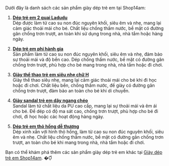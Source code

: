 Dưới đây là danh sách các sản phẩm giày dép trẻ em tại Shop14am:

1. **[Dép trẻ em 2 quai Ladudu](https://shop14am.com/san-pham/dep-tre-em-2-quai-ladudu/)**  
   Dép được làm từ cao su non đúc nguyên khối, siêu êm và nhẹ, mang lại cảm giác thoải mái cho bé. Chất liệu chống thấm nước, bề mặt có đường gân chống trơn trượt, an toàn khi sử dụng trong nhà, nhà tắm hoặc hàng ngày.

2. **[Dép trẻ em phi hành gia](https://shop14am.com/san-pham/dep-tre-em-phi-hanh-gia/)**  
   Sản phẩm làm từ cao su non đúc nguyên khối, siêu êm và nhẹ, đảm bảo sự thoải mái và độ bền cao. Dép chống thấm nước, bề mặt có đường gân chống trơn trượt, phù hợp cho bé mang trong nhà, nhà tắm hoặc đi chơi.

3. **[Giày thể thao trẻ em siêu nhẹ chữ H](https://shop14am.com/san-pham/giay-tt-tre-em-sieu-nhe-chu-h/)**  
   Giày thể thao siêu nhẹ, mang lại cảm giác thoải mái cho bé khi đi học hoặc đi chơi. Chất liệu bền, chống thấm nước, đế giày có đường gân chống trơn trượt, đảm bảo an toàn cho bé khi di chuyển.

4. **[Giày sandal trẻ em dây ngang chéo](https://shop14am.com/san-pham/giay-sandal-tre-em-day-ngang-cheo/)**  
   Sandal làm từ chất liệu da PU cao cấp, mang lại sự thoải mái và êm ái cho bé. Đế dép có độ ma sát cao, chống trơn trượt, phù hợp cho bé đi chơi, đi học hoặc các hoạt động hàng ngày.

5. **[Dép trẻ em thỏ hồng dễ thương](https://shop14am.com/san-pham/dep-tre-em-tho-hong-de-thuong/)**  
   Dép xinh xắn với hình thỏ hồng, làm từ cao su non đúc nguyên khối, siêu êm và nhẹ. Chất liệu chống thấm nước, bề mặt có đường gân chống trơn trượt, an toàn cho bé khi mang trong nhà, nhà tắm hoặc đi chơi.

Bạn có thể khám phá thêm các sản phẩm giày dép trẻ em khác tại [Giày dép trẻ em Shop14am](https://shop14am.com/bmt/giay-dep-tre-em/). � 
